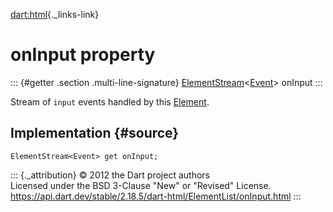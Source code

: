 [dart:html](../../dart-html/dart-html-library){._links-link}

onInput property
================

::: {#getter .section .multi-line-signature}
[ElementStream](../elementstream-class)\<[Event](../event-class)\>
onInput
:::

Stream of `input` events handled by this [Element](../element-class).

Implementation {#source}
--------------

``` {.language-dart data-language="dart"}
ElementStream<Event> get onInput;
```

::: {._attribution}
© 2012 the Dart project authors\
Licensed under the BSD 3-Clause \"New\" or \"Revised\" License.\
<https://api.dart.dev/stable/2.18.5/dart-html/ElementList/onInput.html>
:::
